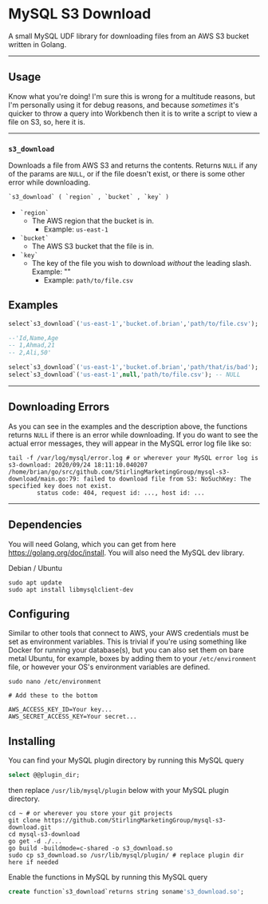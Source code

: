 # MySQL S3 Download

A small MySQL UDF library for downloading files from an AWS S3 bucket written in Golang.

---

## Usage

Know what you're doing! I'm sure this is wrong for a multitude reasons, but I'm personally using it for debug reasons, and because *sometimes* it's quicker to throw a query into Workbench then it is to write a script to view a file on S3, so, here it is.

---

### `s3_download`

Downloads a file from AWS S3 and returns the contents. Returns `NULL` if any of the params are `NULL`, or if the file doesn't exist, or there is some other error while downloading.

```sql
`s3_download` ( `region` , `bucket` , `key` )
```

- `` `region` ``
  - The AWS region that the bucket is in.
    - Example: `us-east-1`
- `` `bucket` ``
  - The AWS S3 bucket that the file is in.
- `` `key` ``
  - The key of the file you wish to download *without* the leading slash. Example: ""
    - Example: `path/to/file.csv`

## Examples

```sql
select`s3_download`('us-east-1','bucket.of.brian','path/to/file.csv');

--'Id,Name,Age
-- 1,Ahmad,21
-- 2,Ali,50'

select`s3_download`('us-east-1','bucket.of.brian','path/that/is/bad'); -- NULL
select`s3_download`('us-east-1',null,'path/to/file.csv'); -- NULL
```
---
## Downloading Errors

As you can see in the examples and the description above, the functions returns `NULL` if there is an error while downloading. If you do want to see the actual error messages, they will appear in the MySQL error log file like so:

```shell
tail -f /var/log/mysql/error.log # or wherever your MySQL error log is
s3-download: 2020/09/24 18:11:10.040207 /home/brian/go/src/github.com/StirlingMarketingGroup/mysql-s3-download/main.go:79: failed to download file from S3: NoSuchKey: The specified key does not exist.
        status code: 404, request id: ..., host id: ...
```

---

## Dependencies

You will need Golang, which you can get from here https://golang.org/doc/install. You will also need the MySQL dev library.

Debian / Ubuntu
```shell
sudo apt update
sudo apt install libmysqlclient-dev
```

## Configuring

Similar to other tools that connect to AWS, your AWS credentials must be set as environment variables. This is trivial if you're using something like Docker for running your database(s), but you can also set them on bare metal Ubuntu, for example, boxes by adding them to your `/etc/environment` file, or however your OS's environment variables are defined.

```shell
sudo nano /etc/environment

# Add these to the bottom

AWS_ACCESS_KEY_ID=Your key...
AWS_SECRET_ACCESS_KEY=Your secret...

```
## Installing

You can find your MySQL plugin directory by running this MySQL query

```sql
select @@plugin_dir;
```

then replace `/usr/lib/mysql/plugin` below with your MySQL plugin directory.

```shell
cd ~ # or wherever you store your git projects
git clone https://github.com/StirlingMarketingGroup/mysql-s3-download.git
cd mysql-s3-download
go get -d ./...
go build -buildmode=c-shared -o s3_download.so
sudo cp s3_download.so /usr/lib/mysql/plugin/ # replace plugin dir here if needed
```

Enable the functions in MySQL by running this MySQL query

```sql
create function`s3_download`returns string soname's3_download.so';
```